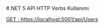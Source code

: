#.NET 5 API HTTP Verbs Kullanımı

[GET : https://localhost:5001/api/Users](https://github.com/141-Gelecek-Varlik-FullStack-Bootcamp/net-5-api-httpverbs-kullanimi-burak-kilic/blob/main/Postman%20Responses/httpget%20-%20response.json)
